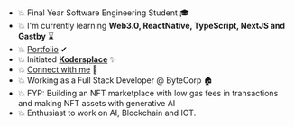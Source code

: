 - 💥 Final Year Software Engineering Student 🎓
- 💥 I'm currently learning **Web3.0, ReactNative, TypeScript, NextJS and Gastby** ⌛
- 💥 [Portfolio](https://midhatahir.me/) ✔
- 💥 Initiated **[Kodersplace](https://www.facebook.com/kodersplace/)** ✨
- 💥 [Connect with me](https://linktr.ee/midhatahir) 🔗
- 💥 Working as a Full Stack Developer @ ByteCorp 🏠
- 💥 FYP: Building an NFT marketplace with low gas fees in transactions and making NFT assets with generative AI
- 💥 Enthusiast to work on AI, Blockchain and IOT. 
